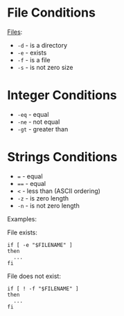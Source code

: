 # File Conditions

[Files](http://tldp.org/LDP/abs/html/fto.html):

* `-d` - is a directory
* `-e` - exists
* `-f` - is a file
* `-s` - is not zero size

# Integer Conditions

* `-eq` - equal
* `-ne` - not equal
* `-gt` - greater than

# Strings Conditions

* `=` - equal
* `==` - equal
* `<` - less than (ASCII ordering)
* `-z` - is zero length
* `-n` - is not zero length

Examples:

File exists:

```
if [ -e "$FILENAME" ]
then
  ...
fi
```

File does not exist:

```
if [ ! -f "$FILENAME" ]
then
  ...
fi
```

